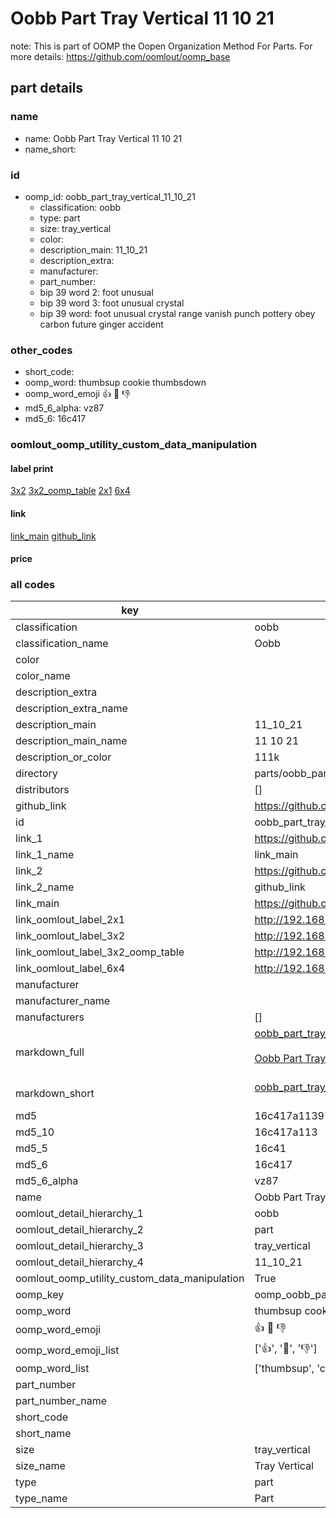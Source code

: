 # Oobb Part Tray Vertical 11 10 21  

note: This is part of OOMP the Oopen Organization Method For Parts. For more details: https://github.com/oomlout/oomp_base

##  part details





### name
* name: Oobb Part Tray Vertical 11 10 21
* name_short: 
### id
* oomp_id: oobb_part_tray_vertical_11_10_21
  * classification: oobb
  * type: part
  * size: tray_vertical
  * color: 
  * description_main: 11_10_21
  * description_extra: 
  * manufacturer: 
  * part_number: 
  * bip 39 word 2: foot unusual
  * bip 39 word 3: foot unusual crystal
  * bip 39 word: foot unusual crystal range vanish punch pottery obey carbon future ginger accident

### other_codes
* short_code: 
* oomp_word: thumbsup cookie thumbsdown
* oomp_word_emoji :thumbsup: :cookie: :thumbsdown:
* md5_6_alpha: vz87
* md5_6: 16c417






### oomlout_oomp_utility_custom_data_manipulation
#### label print
[3x2](http://192.168.1.245:1112/?label=oomp%20vz87)
[3x2_oomp_table](http://192.168.1.107:1112/?label=oomp%20vz87)
[2x1](http://192.168.1.242:1112/?label=oomp%20vz87)
[6x4](http://192.168.1.55:1112/?label=oomp%20vz87)    

#### link

[link_main](https://github.com/oomlout/oomlout_oomp_current_version_messy/tree/main/parts/oobb_part_tray_vertical_11_10_21) [github_link](https://github.com/oomlout/oomlout_oomp_part_src/tree/main/parts/oobb_part_tray_vertical_11_10_21)                             

#### price







### all codes 
| key | value |  
| --- | --- |  
| classification | oobb |  
| classification_name | Oobb |  
| color |  |  
| color_name |  |  
| description_extra |  |  
| description_extra_name |  |  
| description_main | 11_10_21 |  
| description_main_name | 11 10 21 |  
| description_or_color | 111k |  
| directory | parts/oobb_part_tray_vertical_11_10_21 |  
| distributors | [] |  
| github_link | https://github.com/oomlout/oomlout_oomp_part_src/tree/main/parts/oobb_part_tray_vertical_11_10_21 |  
| id | oobb_part_tray_vertical_11_10_21 |  
| link_1 | https://github.com/oomlout/oomlout_oomp_current_version_messy/tree/main/parts/oobb_part_tray_vertical_11_10_21 |  
| link_1_name | link_main |  
| link_2 | https://github.com/oomlout/oomlout_oomp_part_src/tree/main/parts/oobb_part_tray_vertical_11_10_21 |  
| link_2_name | github_link |  
| link_main | https://github.com/oomlout/oomlout_oomp_current_version_messy/tree/main/parts/oobb_part_tray_vertical_11_10_21 |  
| link_oomlout_label_2x1 | http://192.168.1.242:1112/?label=oomp%20vz87 |  
| link_oomlout_label_3x2 | http://192.168.1.245:1112/?label=oomp%20vz87 |  
| link_oomlout_label_3x2_oomp_table | http://192.168.1.107:1112/?label=oomp%20vz87 |  
| link_oomlout_label_6x4 | http://192.168.1.55:1112/?label=oomp%20vz87 |  
| manufacturer |  |  
| manufacturer_name |  |  
| manufacturers | [] |  
| markdown_full | [oobb_part_tray_vertical_11_10_21](https://github.com/oomlout/oomlout_oomp_current_version_messy/tree/main/parts/oobb_part_tray_vertical_11_10_21)<br>[](https://github.com/oomlout/oomlout_oomp_current_version_messy/tree/main/parts/oobb_part_tray_vertical_11_10_21)<br>[Oobb Part Tray Vertical 11 10 21](https://github.com/oomlout/oomlout_oomp_current_version_messy/tree/main/parts/oobb_part_tray_vertical_11_10_21)<br><br> |  
| markdown_short | [oobb_part_tray_vertical_11_10_21](https://github.com/oomlout/oomlout_oomp_current_version_messy/tree/main/parts/oobb_part_tray_vertical_11_10_21)<br><br> |  
| md5 | 16c417a11397f51eb778ab1c6abb92d7 |  
| md5_10 | 16c417a113 |  
| md5_5 | 16c41 |  
| md5_6 | 16c417 |  
| md5_6_alpha | vz87 |  
| name | Oobb Part Tray Vertical 11 10 21 |  
| oomlout_detail_hierarchy_1 | oobb |  
| oomlout_detail_hierarchy_2 | part |  
| oomlout_detail_hierarchy_3 | tray_vertical |  
| oomlout_detail_hierarchy_4 | 11_10_21 |  
| oomlout_oomp_utility_custom_data_manipulation | True |  
| oomp_key | oomp_oobb_part_tray_vertical_11_10_21 |  
| oomp_word | thumbsup cookie thumbsdown |  
| oomp_word_emoji | :thumbsup: :cookie: :thumbsdown: |  
| oomp_word_emoji_list | [':thumbsup:', ':cookie:', ':thumbsdown:'] |  
| oomp_word_list | ['thumbsup', 'cookie', 'thumbsdown'] |  
| part_number |  |  
| part_number_name |  |  
| short_code |  |  
| short_name |  |  
| size | tray_vertical |  
| size_name | Tray Vertical |  
| type | part |  
| type_name | Part |  
